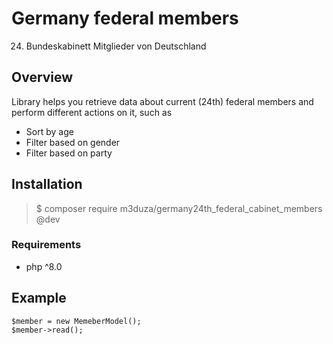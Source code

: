 # Germany federal members
24. Bundeskabinett Mitglieder von Deutschland

## Overview
Library helps you retrieve data about current (24th) federal members and perform different actions on it, such as
  - Sort by age
  - Filter based on gender
  - Filter based on party

## Installation
> $ composer require m3duza/germany24th_federal_cabinet_members @dev

### Requirements
  - php ^8.0

## Example
```
$member = new MemeberModel();
$member->read();
```
